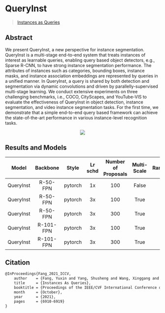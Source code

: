 # QueryInst

> [Instances as Queries](https://openaccess.thecvf.com/content/ICCV2021/html/Fang_Instances_As_Queries_ICCV_2021_paper.html)

<!-- [ALGORITHM] -->

## Abstract

We present QueryInst, a new perspective for instance segmentation. QueryInst is a multi-stage end-to-end system that treats instances of interest as learnable queries, enabling query based object detectors, e.g., Sparse R-CNN, to have strong instance segmentation performance. The attributes of instances such as categories, bounding boxes, instance masks, and instance association embeddings are represented by queries in a unified manner. In QueryInst, a query is shared by both detection and segmentation via dynamic convolutions and driven by parallelly-supervised multi-stage learning. We conduct extensive experiments on three challenging benchmarks, i.e., COCO, CityScapes, and YouTube-VIS to evaluate the effectiveness of QueryInst in object detection, instance segmentation, and video instance segmentation tasks. For the first time, we demonstrate that a simple end-to-end query based framework can achieve the state-of-the-art performance in various instance-level recognition tasks.

<div align=center>
<img src="https://user-images.githubusercontent.com/40661020/143971527-c1b7ff78-e95f-4edb-9d5e-3d6d7d902999.png"/>
</div>

## Results and Models

|   Model   | Backbone  |  Style  | Lr schd | Number of Proposals | Multi-Scale | RandomCrop | box AP | mask AP |                                 Config                                  |                                                                                                                                                                                                                                            Download                                                                                                                                                                                                                                            |
| :-------: | :-------: | :-----: | :-----: | :-----------------: | :---------: | :--------: | :----: | :-----: | :---------------------------------------------------------------------: | :--------------------------------------------------------------------------------------------------------------------------------------------------------------------------------------------------------------------------------------------------------------------------------------------------------------------------------------------------------------------------------------------------------------------------------------------------------------------------------------------: |
| QueryInst | R-50-FPN  | pytorch |   1x    |         100         |    False    |   False    |  42.0  |  37.5   |                [config](./queryinst_r50_fpn_1x_coco.py)                 |                                                                         [model](https://pub-ed9ed750ddcc469da251e2d1a2cea382.r2.dev/mmdetection/v2.0/queryinst/queryinst_r50_fpn_1x_coco/queryinst_r50_fpn_1x_coco_20210907_084916-5a8f1998.pth) \| [log](https://pub-ed9ed750ddcc469da251e2d1a2cea382.r2.dev/mmdetection/v2.0/queryinst/queryinst_r50_fpn_1x_coco/queryinst_r50_fpn_1x_coco_20210907_084916.log.json)                                                                         |
| QueryInst | R-50-FPN  | pytorch |   3x    |         100         |    True     |   False    |  44.8  |  39.8   |           [config](./queryinst_r50_fpn_ms-480-800-3x_coco.py)           |                                         [model](https://pub-ed9ed750ddcc469da251e2d1a2cea382.r2.dev/mmdetection/v2.0/queryinst/queryinst_r50_fpn_mstrain_480-800_3x_coco/queryinst_r50_fpn_mstrain_480-800_3x_coco_20210901_103643-7837af86.pth) \| [log](https://pub-ed9ed750ddcc469da251e2d1a2cea382.r2.dev/mmdetection/v2.0/queryinst/queryinst_r50_fpn_mstrain_480-800_3x_coco/queryinst_r50_fpn_mstrain_480-800_3x_coco_20210901_103643.log.json)                                         |
| QueryInst | R-50-FPN  | pytorch |   3x    |         300         |    True     |    True    |  47.5  |  41.7   | [config](./queryinst_r50_fpn_300-proposals_crop-ms-480-800-3x_coco.py)  |   [model](https://pub-ed9ed750ddcc469da251e2d1a2cea382.r2.dev/mmdetection/v2.0/queryinst/queryinst_r50_fpn_300_proposals_crop_mstrain_480-800_3x_coco/queryinst_r50_fpn_300_proposals_crop_mstrain_480-800_3x_coco_20210904_101802-85cffbd8.pth) \| [log](https://pub-ed9ed750ddcc469da251e2d1a2cea382.r2.dev/mmdetection/v2.0/queryinst/queryinst_r50_fpn_300_proposals_crop_mstrain_480-800_3x_coco/queryinst_r50_fpn_300_proposals_crop_mstrain_480-800_3x_coco_20210904_101802.log.json)   |
| QueryInst | R-101-FPN | pytorch |   3x    |         100         |    True     |   False    |  46.4  |  41.0   |          [config](./queryinst_r101_fpn_ms-480-800-3x_coco.py)           |                                       [model](https://pub-ed9ed750ddcc469da251e2d1a2cea382.r2.dev/mmdetection/v2.0/queryinst/queryinst_r101_fpn_mstrain_480-800_3x_coco/queryinst_r101_fpn_mstrain_480-800_3x_coco_20210904_104048-91f9995b.pth) \| [log](https://pub-ed9ed750ddcc469da251e2d1a2cea382.r2.dev/mmdetection/v2.0/queryinst/queryinst_r101_fpn_mstrain_480-800_3x_coco/queryinst_r101_fpn_mstrain_480-800_3x_coco_20210904_104048.log.json)                                       |
| QueryInst | R-101-FPN | pytorch |   3x    |         300         |    True     |    True    |  49.0  |  42.9   | [config](./queryinst_r101_fpn_300-proposals_crop-ms-480-800-3x_coco.py) | [model](https://pub-ed9ed750ddcc469da251e2d1a2cea382.r2.dev/mmdetection/v2.0/queryinst/queryinst_r101_fpn_300_proposals_crop_mstrain_480-800_3x_coco/queryinst_r101_fpn_300_proposals_crop_mstrain_480-800_3x_coco_20210904_153621-76cce59f.pth) \| [log](https://pub-ed9ed750ddcc469da251e2d1a2cea382.r2.dev/mmdetection/v2.0/queryinst/queryinst_r101_fpn_300_proposals_crop_mstrain_480-800_3x_coco/queryinst_r101_fpn_300_proposals_crop_mstrain_480-800_3x_coco_20210904_153621.log.json) |

## Citation

```latex
@InProceedings{Fang_2021_ICCV,
    author    = {Fang, Yuxin and Yang, Shusheng and Wang, Xinggang and Li, Yu and Fang, Chen and Shan, Ying and Feng, Bin and Liu, Wenyu},
    title     = {Instances As Queries},
    booktitle = {Proceedings of the IEEE/CVF International Conference on Computer Vision (ICCV)},
    month     = {October},
    year      = {2021},
    pages     = {6910-6919}
}
```
